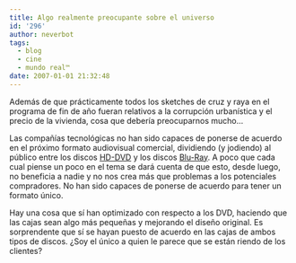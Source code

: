 ```yaml
---
title: Algo realmente preocupante sobre el universo
id: '296'
author: neverbot
tags:
  - blog
  - cine
  - mundo real™
date: 2007-01-01 21:32:48
---
```


Además de que prácticamente todos los sketches de cruz y raya en el programa de fin de año fueran relativos a la corrupción urbanística y el precio de la vivienda, cosa que debería preocuparnos mucho...

Las compañías tecnológicas no han sido capaces de ponerse de acuerdo en el próximo formato audiovisual comercial, dividiendo (y jodiendo) al público entre los discos [HD-DVD](http://en.wikipedia.org/wiki/HD_DVD) y los discos [Blu-Ray](http://en.wikipedia.org/wiki/Blu-ray_Disc). A poco que cada cual piense un poco en el tema se dará cuenta de que esto, desde luego, no beneficia a nadie y no nos crea más que problemas a los potenciales compradores. No han sido capaces de ponerse de acuerdo para tener un formato único.

Hay una cosa que sí han optimizado con respecto a los DVD, haciendo que las cajas sean algo más pequeñas y mejorando el diseño original. Es sorprendente que sí se hayan puesto de acuerdo en las cajas de ambos tipos de discos. ¿Soy el único a quien le parece que se están riendo de los clientes?
